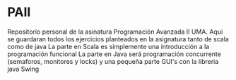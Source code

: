 # PAII
Repositorio personal de la asinatura Programación Avanzada II UMA. Aqui se guardaran todos los ejercicios planteados en la asignatura tanto de scala como de java
La parte en Scala es simplemente una introducción a la programación funcional
La parte en Java será programación concurrente (semaforos, monitores y locks) y una pequeña parte GUI's con la libreria java Swing
